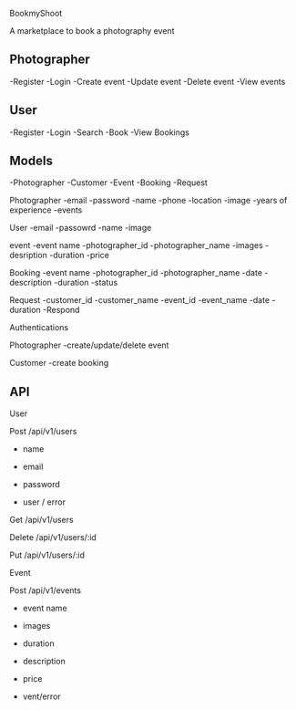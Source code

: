 BookmyShoot

A marketplace to book a photography event

## Photographer

-Register
-Login
-Create event
-Update event
-Delete event
-View events

## User

-Register
-Login
-Search
-Book
-View Bookings

## Models

-Photographer
-Customer
-Event
-Booking
-Request

Photographer
-email
-password
-name
-phone
-location
-image
-years of experience
-events

User
-email
-passowrd
-name
-image

event
-event name
-photographer_id
-photographer_name
-images
-desription
-duration
-price

Booking
-event name
-photographer_id
-photographer_name
-date
-description
-duration
-status

Request
-customer_id
-customer_name
-event_id
-event_name
-date
-duration
-Respond

Authentications

Photographer
-create/update/delete event

Customer
-create booking

## API

User

Post
/api/v1/users

- name
- email
- password

- user / error

Get
/api/v1/users

Delete
/api/v1/users/:id

Put
/api/v1/users/:id

Event

Post
/api/v1/events

- event name
- images
- duration
- description
- price

- vent/error
